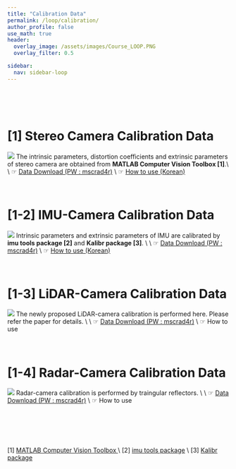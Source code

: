 ```yaml
---
title: "Calibration Data"
permalink: /loop/calibration/
author_profile: false
use_math: true
header:
  overlay_image: /assets/images/Course_LOOP.PNG
  overlay_filter: 0.5

sidebar:
  nav: sidebar-loop
---
```


<br/>
<br/>
<br/>



# [1] Stereo Camera Calibration Data
![ ](https://drive.google.com/uc?id=1QyPc5x389fPv5zrpQUo_Y8OxqujWo9M_)
The intrinsic parameters, distortion coefficients and extrinsic parameters of stereo camera are obtained from **MATLAB Computer Vision Toolbox [1]**.\\
\\
☞ [Data Download (PW : mscrad4r)](http://gofile.me/70cMI/fqg9p6ymW) \\
☞ [How to use (Korean)](https://blog.naver.com/iphone7743/222784779485)
<br/>
<br/>
<br/>

# [1-2] IMU-Camera Calibration Data
![ ](https://drive.google.com/uc?id=1XmGMp5gO_68fygxENDAljHm_ckNsy1vm)
Intrinsic parameters and extrinsic parameters of IMU are calibrated by **imu tools package [2]** and **Kalibr package [3]**. \\
\\
☞ [Data Download (PW : mscrad4r)](http://gofile.me/70cMI/6eZEl6IWo) \\
☞ [How to use (Korean)](https://blog.naver.com/iphone7743/222791696217)
<br/>
<br/>
<br/>

# [1-3] LiDAR-Camera Calibration Data
![ ](https://drive.google.com/uc?id=1vMnucOxEBSoJBCacDqReFfE1pHipsf3q)
The newly proposed LiDAR-camera calibration is performed here. Please refer the paper for details.  \\
\\
☞ [Data Download (PW : mscrad4r)](http://gofile.me/70cMI/WIHCNIDol)  \\
☞ How to use 
<br/>
<br/>
<br/>

# [1-4] Radar-Camera Calibration Data
![ ](https://drive.google.com/uc?id=1AYmIUiI9ROVvEoNbOwAt2uG27Km1yLHN)
Radar-camera calibration is performed by traingular reflectors. \\
\\
☞ [Data Download (PW : mscrad4r)](http://gofile.me/70cMI/hakBAqgOZ)  \\
☞ How to use 




<br/>
<br/>
<br/>
<br/>

[1] [MATLAB Computer Vision Toolbox ](https://kr.mathworks.com/help/vision/ug/camera-calibration.html) \\
[2] [imu tools package](https://github.com/gaowenliang/imu_utils) \\
[3] [Kalibr package](https://github.com/ethz-asl/kalibr/wiki)

<br/>
<br/>
